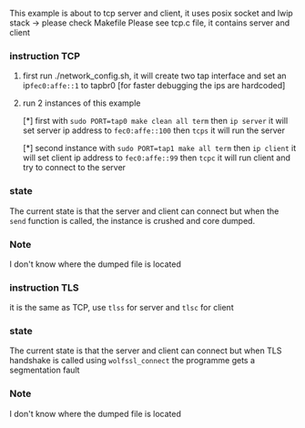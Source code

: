 This example is about to tcp server and client, it uses posix socket and lwip stack -> please check Makefile
Please see tcp.c file, it contains server and client

### instruction TCP
1. first run ./network_config.sh, it will create two tap interface and set an ip``fec0:affe::1`` to tapbr0 [for faster debugging the ips are hardcoded]
2. run 2 instances of this example

    [*] first with ``sudo PORT=tap0 make clean all term``
                then    ``ip server`` it will set server ip address to ``fec0:affe::100``
                then    ``tcps`` it will run the server

    [*] second instance with ``sudo PORT=tap1 make all term``
                then ``ip client`` it will set client ip address to ``fec0:affe::99``
                then ``tcpc`` it will run client and try to connect to the server



### state
The current state is that the server and client can connect but when the ``send`` function is called, the instance is crushed and core dumped.


### Note
I don't know where the dumped file is located

### instruction TLS
it is the same as TCP, use ``tlss`` for server and ``tlsc`` for client


### state
The current state is that the server and client can connect but when TLS handshake is called using ``wolfssl_connect`` the programme gets a segmentation fault


### Note
I don't know where the dumped file is located

